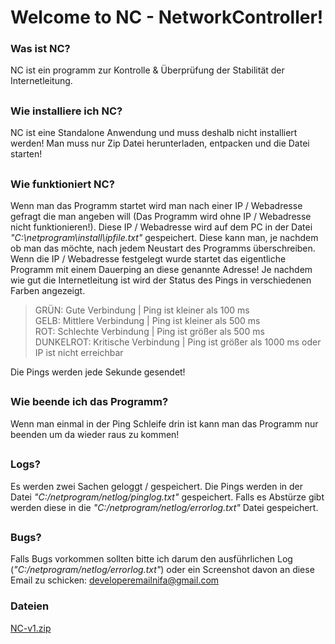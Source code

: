 # Welcome to NC - NetworkController!

### Was ist NC?

NC ist ein programm zur Kontrolle & Überprüfung der Stabilität der Internetleitung.

##

### Wie installiere ich NC?

NC ist eine Standalone Anwendung und muss deshalb nicht installiert werden! Man muss nur Zip Datei herunterladen, entpacken und die Datei starten!

##

### Wie funktioniert NC?

Wenn man das Programm startet wird man nach einer IP / Webadresse gefragt die man angeben will (Das Programm wird ohne IP / Webadresse nicht funktionieren!). Diese IP / Webadresse wird auf dem PC in der Datei *"C:\netprogram\install\ipfile.txt"* gespeichert. Diese kann man, je nachdem ob man das möchte, nach jedem Neustart des Programms überschreiben. Wenn die IP / Webadresse festgelegt wurde startet das eigentliche Programm mit einem Dauerping an diese genannte Adresse! Je nachdem wie gut die Internetleitung ist wird der Status des Pings in verschiedenen Farben angezeigt.

> GRÜN: Gute Verbindung | Ping ist kleiner als 100 ms<br>
> GELB: Mittlere Verbindung | Ping ist kleiner als 500 ms<br>
> ROT: Schlechte Verbindung | Ping ist größer als 500 ms<br>
> DUNKELROT: Kritische Verbindung | Ping ist größer als 1000 ms oder IP ist nicht erreichbar<br>

Die Pings werden jede Sekunde gesendet!
##

### Wie beende ich das Programm?

Wenn man einmal in der Ping Schleife drin ist kann man das Programm nur beenden um da wieder raus zu kommen!

##

### Logs?

Es werden zwei Sachen geloggt / gespeichert. Die Pings werden in der Datei *"C:/netprogram/netlog/pinglog.txt"* gespeichert. Falls es Abstürze gibt werden diese in die *"C:/netprogram/netlog/errorlog.txt"* Datei gespeichert.

##

### Bugs?

Falls Bugs vorkommen sollten bitte ich darum den ausführlichen Log (*"C:/netprogram/netlog/errorlog.txt"*) oder ein Screenshot davon an diese Email zu schicken: developeremailnifa@gmail.com

### Dateien

[NC-v1.zip](https://github.com/Nico-3/NetworkController/files/8080232/NC-v1.zip)
